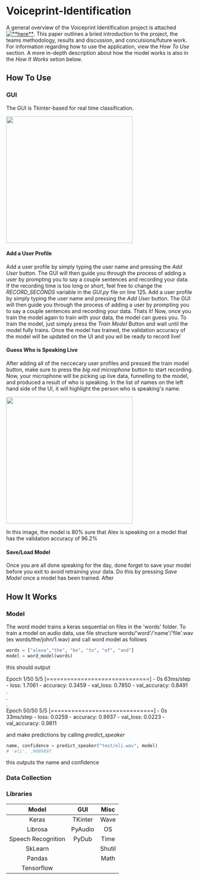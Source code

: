 # Voiceprint-Identification
A general overview of the Voiceprint Identification project is attached <a href="VoicePrintIdentificationPaper.pdf" class="image fit"><img src="images/marr_pic.jpg" alt="**here**"></a>. This paper outlines a bried introduction to the project, the teams methodology, results and discussion, and conculsions/future work. For information regarding how to use the application, view the *How To Use* section. A more in-depth description about how the model works is also in the *How It Works* setion below.

## How To Use
### GUI
The GUI is Tkinter-based for real time classification. 

<img src="https://user-images.githubusercontent.com/65412039/111880975-be84e180-8984-11eb-8b48-c8d314fd8c11.png" width="340">

#### Add a User Profile
Add a user profile by simply typing the user name and pressing the *Add User* button. The GUI will then guide you through the process of adding a user by prompting you to say a couple sentences and recording your data. If the recording time is too long or short, feel free to change the *RECORD_SECONDS* variable in the *GUI.py* file on line 125.
Add a user profile by simply typing the user name and pressing the *Add User* button. The GUI will then guide you through the process of adding a user by prompting you to say a couple sentences and recording your data. Thats it! Now, once you train the model again to train with your data, the model can guess you. To train the model, just simply press the *Train Model* Button and wait until the model fully trains. Once the model has trained, the validation accuracy of the model will be updated on the UI and you wil be ready to record live!

#### Guess Who is Speaking Live
After adding all of the neccecary user profiles and pressed the train model button, make sure to press the *big red microphone* button to start recording. Now, your microphone will be picking up live data, funnelling to the model, and produced a result of who is speaking. In the list of names on the left hand side of the UI, it will highlight the person who is speaking's name.

<img src="https://user-images.githubusercontent.com/65412039/111881794-96977d00-8988-11eb-8a7b-054cc04138b3.png" width="340">

In this image, the model is 80% sure that Alex is speaking on a model that has the validation accuracy of 96.2%

#### Save/Load Model
Once you are all done speaking for the day, done forget to save your model before you exit to avoid retraining your data. Do this by pressing *Save Model* once a model has been trained. After 

## How It Works
### Model
The word model trains a keras sequential on files in the 'words' folder. To train a model on audio data, use file structure words/'word'/'name'/'file'.wav (ex words/the/john/1.wav) and call word model as follows
```python
words = ["alexa","the", "be", "to", "of", "and"]
model = word_model(words)
```
this should output

Epoch 1/50
5/5 [==============================] - 0s 63ms/step - loss: 1.7061 - accuracy: 0.3459 - val_loss: 0.7850 - val_accuracy: 0.8491  
.  
.  
.  
Epoch 50/50
5/5 [==============================] - 0s 33ms/step - loss: 0.0259 - accuracy: 0.9937 - val_loss: 0.0223 - val_accuracy: 0.9811  
  
and make predictions by calling *predict_speaker*
```python
name, confidence = predict_speaker("test/eli.wav", model)
# 'eli', .9099897
```
this outputs the name and confidence

### Data Collection
### Libraries
Model | GUI | Misc
| :---: | :---: | :---:
Keras | TKinter | Wave
Librosa | PyAudio | OS
Speech Recognition  | PyDub | Time
SkLearn  |  | Shutil
Pandas  |  | Math
Tensorflow  |  | 
